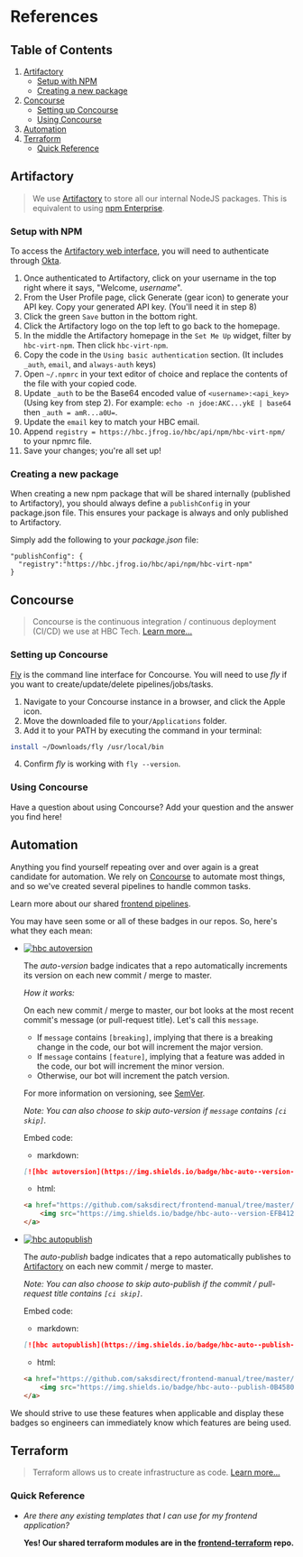 # References

## Table of Contents
1. [Artifactory](#artifactory)
    * [Setup with NPM](#setup-with-npm)
    * [Creating a new package](#creating-a-new-package)
2. [Concourse](#concourse)
    * [Setting up Concourse](#setting-up-concourse)
    * [Using Concourse](#using-concourse)
3. [Automation](#automation)
4. [Terraform](#terraform)
    * [Quick Reference](#tf-quick-reference)

## Artifactory

> We use [Artifactory](https://www.jfrog.com/artifactory/) to store all our internal NodeJS packages. This is equivalent to using [npm Enterprise](https://www.npmjs.com/enterprise).

### Setup with NPM

To access the [Artifactory web interface](https://hbc.jfrog.io/hbc/webapp/), you will need to authenticate through [Okta](https://hbctech.okta.com/).

1. Once authenticated to Artifactory, click on your username in the top right where it says, "Welcome, _username_".
2. From the User Profile page, click Generate (gear icon) to generate your API key. Copy your generated API key. (You'll need it in step 8)
3. Click the green `Save` button in the bottom right.
4. Click the Artifactory logo on the top left to go back to the homepage.
5. In the middle the Artifactory homepage in the `Set Me Up` widget, filter by `hbc-virt-npm`. Then click `hbc-virt-npm`.
6. Copy the code in the `Using basic authentication` section. (It includes `_auth`, `email`, and `always-auth` keys)
7. Open `~/.npmrc` in your text editor of choice and replace the contents of the file with your copied code.
8. Update `_auth` to be the Base64 encoded value of `<username>:<api_key>` (Using key from step 2). For example: `echo -n jdoe:AKC...ykE | base64` then `_auth = amR...a0U=`.
9. Update the `email` key to match your HBC email.
10. Append `registry = https://hbc.jfrog.io/hbc/api/npm/hbc-virt-npm/` to your npmrc file.
11. Save your changes; you're all set up!

### Creating a new package

When creating a new npm package that will be shared internally (published to Artifactory), you should always define a `publishConfig` in your package.json file. This ensures your package is always and only published to Artifactory.

Simply add the following to your _package.json_ file:

```
"publishConfig": {
  "registry":"https://hbc.jfrog.io/hbc/api/npm/hbc-virt-npm"
}
```

## Concourse

> Concourse is the continuous integration / continuous deployment (CI/CD) we use at HBC Tech. [Learn more...](http://concourse.ci)

### Setting up Concourse

[Fly](https://github.com/concourse/fly) is the command line interface for Concourse. You will need to use _fly_ if you want to create/update/delete pipelines/jobs/tasks.

1. Navigate to your Concourse instance in a browser, and click the Apple icon.
2. Move the downloaded file to your`/Applications` folder.
3. Add it to your PATH by executing the command in your terminal:
```sh
install ~/Downloads/fly /usr/local/bin
```
4. Confirm _fly_ is working with `fly --version`.

### Using Concourse

Have a question about using Concourse? Add your question and the answer you find here!

## Automation

Anything you find yourself repeating over and over again is a great candidate for automation. We rely on [Concourse](#concourse) to automate most things, and so we've created several pipelines to handle common tasks.

Learn more about our shared [frontend pipelines](https://github.com/saksdirect/frontend-pipelines).

You may have seen some or all of these badges in our repos. So, here's what they each mean:

<!--* [![hbc undefined](https://img.shields.io/badge/hbc-undefined-00704A.svg)]()

  We don't have a use for this beautiful tag yet.

  Embed code:
  ```md
  [![hbc undefined](https://img.shields.io/badge/hbc-undefined-00704A.svg)]()
  ```

* [![hbc undefined](https://img.shields.io/badge/hbc-undefined-9C1B09.svg)]()

  We don't have a use for this beautiful tag yet.

  Embed code:
  ```md
  [![hbc undefined](https://img.shields.io/badge/hbc-undefined-9C1B09.svg)]()
  ```
-->

* [![hbc autoversion](https://img.shields.io/badge/hbc-auto--version-EFB412.svg?colorA=AAAAAA)]()

  The _auto-version_ badge indicates that a repo automatically increments its version on each new commit / merge to master.

  _How it works:_

  On each new commit / merge to master, our bot looks at the most recent commit's message (or pull-request title). Let's call this `message`.
    + If `message` contains `[breaking]`, implying that there is a breaking change in the code, our bot will increment the major version.
    + If `message` contains `[feature]`, implying that a feature was added in the code, our bot will increment the minor version.
    + Otherwise, our bot will increment the patch version.

  For more information on versioning, see [SemVer](http://semver.org/).

  _Note: You can also choose to skip auto-version if `message` contains `[ci skip]`._

  Embed code:
  + markdown:
  ```md
  [![hbc autoversion](https://img.shields.io/badge/hbc-auto--version-EFB412.svg?colorA=AAAAAA)](https://github.com/saksdirect/frontend-manual/tree/master/references#automation)
  ```
  + html:
  ```html
  <a href="https://github.com/saksdirect/frontend-manual/tree/master/references#automation">
      <img src="https://img.shields.io/badge/hbc-auto--version-EFB412.svg?colorA=AAAAAA" alt="hbc auto-version (learn more)">
  </a>
  ```

* [![hbc autopublish](https://img.shields.io/badge/hbc-auto--publish-0B4580.svg?colorA=AAAAAA)]()

  The _auto-publish_ badge indicates that a repo automatically publishes to [Artifactory](#artifactory) on each new commit / merge to master.

  _Note: You can also choose to skip auto-publish if the commit / pull-request title contains `[ci skip]`._

  Embed code:
  + markdown:
  ```md
  [![hbc autopublish](https://img.shields.io/badge/hbc-auto--publish-0B4580.svg?colorA=AAAAAA)](https://github.com/saksdirect/frontend-manual/tree/master/references#automation)
  ```
  + html:
  ```html
  <a href="https://github.com/saksdirect/frontend-manual/tree/master/references#automation">
      <img src="https://img.shields.io/badge/hbc-auto--publish-0B4580.svg?colorA=AAAAAA" alt="hbc auto-publish (learn more)">
  </a>
  ```

We should strive to use these features when applicable and display these badges so engineers can immediately know which features are being used.

## Terraform

> Terraform allows us to create infrastructure as code. [Learn more...](https://www.terraform.io/)

### <a name="tf-quick-reference"></a>Quick Reference

* _Are there any existing templates that I can use for my frontend application?_

    **Yes! Our shared terraform modules are in the [frontend-terraform](https://github.com/saksdirect/frontend-terraform) repo.**
